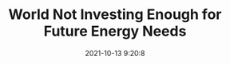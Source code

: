---
"title": "World Not Investing Enough for Future Energy Needs"
"date": "2021-10-13 9:20:8"
"feed_name": "RIGZONE"
"feed_website": "http://www.rigzone.com/"
"feed_rss": "http://www.rigzone.com/news/rss/rigzone_latest.aspx"
"link": "https://www.rigzone.com/news/wire/world_not_investing_enough_for_future_energy_needs-13-oct-2021-166704-article/?rss=true"
"source": "None"
"file": "_posts/2021-1-1-6589d66fde00824013fbfd994a7a943e021a0ced.md"
"accident": "0"
"drilling": "0"
"dead": "0"
"injured": "0"
"arrested": "0"
"place": "unknown place"
"where": "unknown site"
"causes": "unknown"
"place_uri": "unknown place"
---